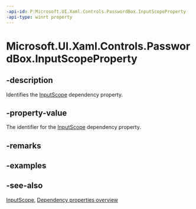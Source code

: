 ```yaml
---
-api-id: P:Microsoft.UI.Xaml.Controls.PasswordBox.InputScopeProperty
-api-type: winrt property
---
```


<!-- Property syntax
public Windows.UI.Xaml.DependencyProperty InputScopeProperty { get; }
-->

# Microsoft.UI.Xaml.Controls.PasswordBox.InputScopeProperty

## -description
Identifies the [InputScope](passwordbox_inputscope.md) dependency property.

## -property-value
The identifier for the [InputScope](passwordbox_inputscope.md) dependency property.

## -remarks

## -examples

## -see-also
[InputScope](passwordbox_inputscope.md), [Dependency properties overview](/windows/uwp/xaml-platform/dependency-properties-overview)
